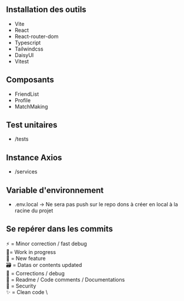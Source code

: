 ## Installation des outils

- Vite
- React
- React-router-dom
- Typescript
- Tailwindcss
- DaisyUI
- Vitest

## Composants

- FriendList
- Profile
- MatchMaking

## Test unitaires

- /tests

## Instance Axios

- /services

## Variable d'environnement

- .env.local -> Ne sera pas push sur le repo dons à créer en local à la racine du projet

## Se repérer dans les commits

:zap: = Minor correction / fast debug \
:construction:= Work in progress \
:tada: = New feature \
:card_file_box: = Datas or contents updated \
:hammer: = Corrections / debug \
:memo: = Readme / Code comments / Documentations \
:rotating_light: = Security \
:sparkles: = Clean code \

